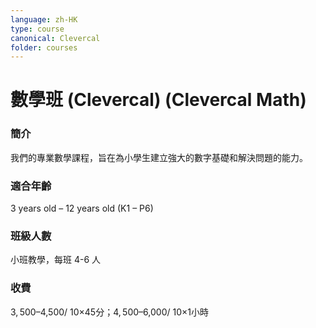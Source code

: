 ```yaml
---
language: zh-HK
type: course
canonical: Clevercal
folder: courses
---
```

# 數學班 (Clevercal) (Clevercal Math)

### 簡介
我們的專業數學課程，旨在為小學生建立強大的數字基礎和解決問題的能力。

### 適合年齡
3 years old – 12 years old (K1 – P6)

### 班級人數
小班教學，每班 4-6 人

### 收費
$3,500–$4,500/ 10×45分；$4,500–$6,000/ 10×1小時

